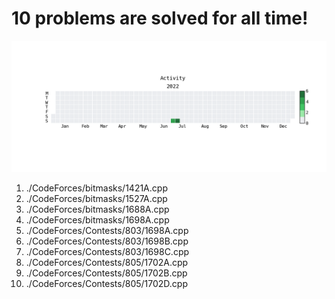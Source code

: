 **10** problems are solved for all time!
=========================================
![](heatmap.png)
1. ./CodeForces/bitmasks/1421A.cpp
2. ./CodeForces/bitmasks/1527A.cpp
3. ./CodeForces/bitmasks/1688A.cpp
4. ./CodeForces/bitmasks/1698A.cpp
5. ./CodeForces/Contests/803/1698A.cpp
6. ./CodeForces/Contests/803/1698B.cpp
7. ./CodeForces/Contests/803/1698C.cpp
8. ./CodeForces/Contests/805/1702A.cpp
9. ./CodeForces/Contests/805/1702B.cpp
10. ./CodeForces/Contests/805/1702D.cpp
